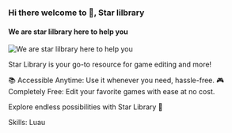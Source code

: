 ### Hi there welcome to 👋, Star lilbrary
#### We are star lilbrary here to help you
![We are star lilbrary here to help you](https://i.ibb.co/3FYXD4Z/Screenshot-2024-11-24-071334.png)

Star Library is your go-to resource for game editing and more!

📚 Accessible Anytime: Use it whenever you need, hassle-free.
🎮 Completely Free: Edit your favorite games with ease at no cost.

Explore endless possibilities with Star Library 🚀

Skills: Luau





